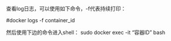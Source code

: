 


查看log日志，可以使用如下命令，-f代表持续打印：

#docker logs -f container_id 



然后使用下边的命令进入shell：
sudo docker exec -it “容器ID” bash